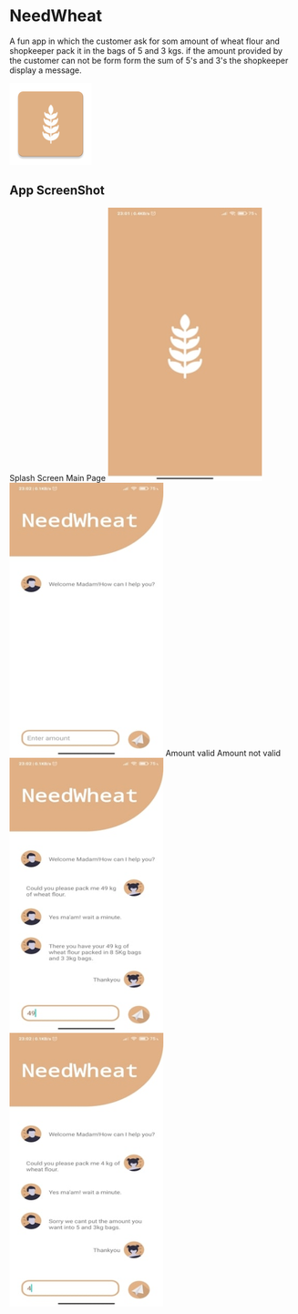 # NeedWheat

A fun app in which the customer ask for som amount of wheat flour and shopkeeper pack it in the bags of 5 and 3 kgs. if the amount provided by the customer can not be form form 
the sum of 5's and 3's the shopkeeper display a message.

![alt text](app/src/main/res/mipmap-xxhdpi/ic_launcher.png)

## App ScreenShot
<trable>
  <tr>
    <td>Splash Screen</td>
    <td>Main Page</td>
  </tr>
  <tr>
    <td><img src="app/src/main/res/drawable/app_images/splashscreen.jpg" width=270 height=480></td>
    <td><img src="app/src/main/res/drawable/app_images/mainpage.jpg" width=270 height=480></td>
  </tr>
  <tr>
    <td>Amount valid</td>
    <td>Amount not valid</td>
  </tr>
  <tr>
    <td><img src="app/src/main/res/drawable/app_images/accepted.jpg" width=270 height=480></td>
    <td><img src="app/src/main/res/drawable/app_images/not_accepted.jpg" width=270 height=480></td>
  </tr>
  </table>
